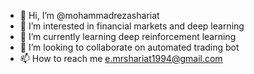 - 👋 Hi, I’m @mohammadrezashariat
- 👀 I’m interested in financial markets and deep learning
- 🌱 I’m currently learning deep reinforcement learning 
- 💞️ I’m looking to collaborate on automated trading bot
- 📫 How to reach me e.mrshariat1994@gmail.com
